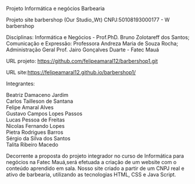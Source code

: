 Projeto Informática e negócios 
Barbearia

Projeto site barbershop (Our Studio_Wt)
CNPJ:50108193000177 - W barbershop

Disciplinas: Informática e Negócios - Prof.PhD. Bruno Zolotareff dos Santos; Comunicação e Expressão: Professora Andreza Maria de Souza Rocha; Administração Geral Prof. Jairo Gonçalves Duarte - Fatec Mauá 

URL projeto:
https://github.com/felipeamaral12/barbershop1.git

URL site:https://felipeamaral12.github.io/barbershop1/


Integrantes:

Beatriz Damaceno Jardim <br>
Carlos Tailleson de Santana <br>
Felipe Amaral Alves <br>
Gustavo Campos Lopes Passos <br>
Lucas Pessoa de Freitas <br>
Nicolas Fernando Lopes <br>
Pietra Rodrigues Barros <br>
Sérgio da Silva dos Santos <br>
Talita Ribeiro Macedo <br>

Decorrente a proposta do projeto integrador no curso de Informática para negócios na Fatec Mauá,será efetuada a criação de um website com o conteúdo aprendido em sala. Nosso site criado a partir de um CNPJ real e ativo de barbearia, utilizando as tecnologias HTML, CSS e Java Script.
